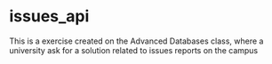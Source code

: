 # issues_api
This is a exercise created on the Advanced Databases class, where a university ask for a solution related to issues reports on the campus 
